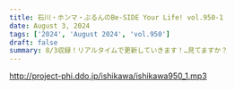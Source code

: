 ```yaml
---
title: 石川・ホンマ・ぶるんのBe-SIDE Your Life! vol.950-1
date: August 3, 2024
tags: ['2024', 'August 2024', 'vol.950']
draft: false
summary: 8/3収録！リアルタイムで更新していきます！…見てますか？
---
```


http://project-phi.ddo.jp/ishikawa/ishikawa950_1.mp3